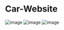 # Car-Website
![image](https://github.com/SaiDarshan2003/Car-Website/assets/94692595/9dab2c9d-2dc9-4041-967b-a5ba2dc0309d)
![image](https://github.com/SaiDarshan2003/Car-Website/assets/94692595/200cf4fc-891b-4fcd-9020-50f627eefed0)
![image](https://github.com/SaiDarshan2003/Car-Website/assets/94692595/4506d59a-ae85-484a-8e65-d1dd6128028f)
